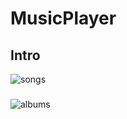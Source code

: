 # MusicPlayer
## Intro
![songs](https://user-images.githubusercontent.com/25784574/87036114-e5e3b600-c21c-11ea-9606-73d6ee4f3672.gif)
###
![albums](https://user-images.githubusercontent.com/25784574/87036125-e9773d00-c21c-11ea-9df0-2713c35f4ec6.gif)
